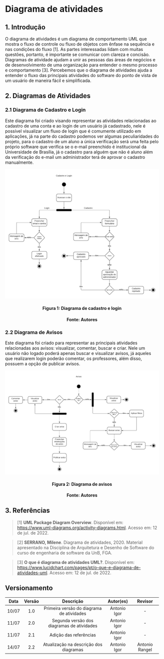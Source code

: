 # Diagrama de atividades

## 1. Introdução
O diagrama de atividades é um diagrama de comportamento UML que mostra o fluxo de controle ou fluxo de objetos com ênfase na sequência e nas condições do fluxo [1]. As partes interessadas lidam com muitas questões, portanto, é importante se comunicar com clareza e concisão. Diagramas de atividade ajudam a unir as pessoas das áreas de negócios e de desenvolvimento de uma organização para entender o mesmo processo e comportamento [3]. Percebemos que o diagrama de atividades ajuda a entender o fluxo das principais atividades do software do ponto de vista de um usuário de maneira fácil e simplificada.

## 2. Diagramas de Atividades

### 2.1 Diagrama de Cadastro e Login
Este diagrama foi criado visando representar as atividades relacionadas ao cadastro de uma conta e ao login de um usuário já cadastrado, nele é possível visualizar um fluxo de login que é comumente utilizado em aplicações, já na parte do cadastro podemos ver algumas peculiaridades do projeto, para o cadastro de um aluno a única verificação será uma feita pelo próprio software que verifica se o e-mail preenchido é institucional da Universidade de Brasília, já o cadastro para alguém que não é aluno além da verificação do e-mail um administrador terá de aprovar o cadastro manualmente. 

![Diagrama Cadastro e Login](../assets/img/diagramaCadastroELogin.png)
<h4 align = "center">Figura 1: Diagrama de cadastro e login</h6>
<h4 align = "center">Fonte: Autores</h6>

### 2.2 Diagrama de Avisos
Este diagrama foi criado para representar as principais atividades relacionadas aos avisos: visualizar, comentar, buscar e criar. Nele um usuário não logado poderá apenas buscar e visualizar avisos, já aqueles que realizarem login poderão comentar, os professores, além disso, possuem a opção de publicar avisos.

![Diagrama Cadastro e Login](../assets/img/diagramaDeAvisos.png)
<h4 align = "center">Figura 2: Diagrama de avisos</h6>
<h4 align = "center">Fonte: Autores</h6>

## 3. Referências

> [1] **UML Package Diagram Overview**. Disponível em: <a href="https://www.uml-diagrams.org/activity-diagrams.html" target="_blanck">https://www.uml-diagrams.org/activity-diagrams.html</a>. Acesso em: 12 de jul. de 2022.

> [2] **SERRANO, Milene**. Diagrama de atividades, 2020. Material apresentado na Disciplina de Arquitetura e Desenho de Software do curso de engenharia de software da UnB, FGA.

> [3] **O que é diagrama de atividades UML?**. Disponível em: <a href="https://www.lucidchart.com/pages/pt/o-que-e-diagrama-de-atividades-uml" target="_blanck">https://www.lucidchart.com/pages/pt/o-que-e-diagrama-de-atividades-uml</a>. Acesso em: 12 de jul. de 2022.

## Versionamento

| Data |Versão| Descrição | Autor(es) | Revisor |
|:----:|:----:|:---------:|:-----:|:-----:|
| 10/07 |  1.0  | Primeira versão do diagrama de atividades | Antonio Igor | - |
| 11/07 |  2.0  | Segunda versão dos diagramas de atividades  | Antonio Igor | - |
| 11/07 |  2.1  | Adição das referências | Antonio Igor | - |
| 14/07 |  2.2  | Atualização na descrição dos diagramas | Antonio Igor | Antonio Rangel |
